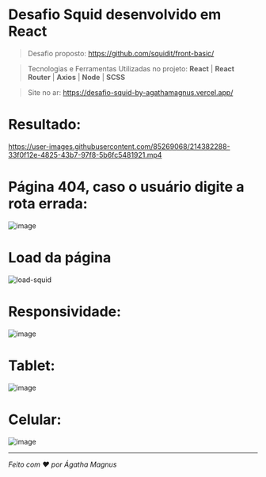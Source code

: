# Desafio Squid desenvolvido em React

> Desafio proposto: https://github.com/squidit/front-basic/

> Tecnologias e Ferramentas Utilizadas no projeto: **React** | **React Router** | **Axios** | **Node** | **SCSS** 

> Site no ar: https://desafio-squid-by-agathamagnus.vercel.app/

# Resultado: 


https://user-images.githubusercontent.com/85269068/214382288-33f0f12e-4825-43b7-97f8-5b6fc5481921.mp4


# Página 404, caso o usuário digite a rota errada:
![image](https://user-images.githubusercontent.com/85269068/214362295-b5db7732-06c1-49ea-ae6b-58a8cc854ac1.png)


# Load da página
![load-squid](https://user-images.githubusercontent.com/85269068/214386188-c10c1e05-a5d3-46ec-880e-ec39ad031573.gif)


# Responsividade: 
![image](https://user-images.githubusercontent.com/85269068/214361515-c31854c4-c60f-42db-bdbb-fb099ad819c0.png)

# Tablet:

![image](https://user-images.githubusercontent.com/85269068/214361704-7603faae-b7c7-452f-a4ba-c525d443a2c7.png)

# Celular: 

![image](https://user-images.githubusercontent.com/85269068/214361962-baf48b6c-8d1f-498b-8338-c4634bd59f26.png)

---
 *Feito com ❤ por Ágatha Magnus* 
